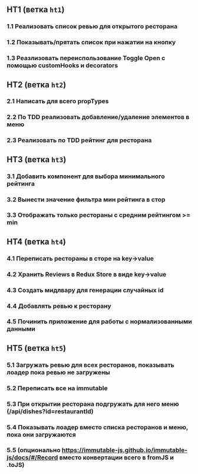 ## HT1 (ветка `ht1`)

### 1.1 Реализовать список ревью для открытого ресторана

### 1.2 Показывать/прятать список при нажатии на кнопку

### 1.3 Реазлизовать переиспользование Toggle Open с помощью customHooks и decorators

## HT2 (ветка `ht2`)

### 2.1 Написать для всего propTypes

### 2.2 По TDD реализовать добавление/удаление элементов в меню

### 2.3 Реализовать по TDD рейтинг для ресторана

## HT3 (ветка `ht3`)

### 3.1 Добавить компонент для выбора минимального рейтинга

### 3.2 Вынести значение фильтра мин рейтинга в стор

### 3.3 Отображать только рестораны с средним рейтингом >= min

## HT4 (ветка `ht4`)

### 4.1 Переписать рестораны в сторе на key->value

### 4.2 Хранить Reviews в Redux Store в виде key->value

### 4.3 Создать мидлвару для генерации случайных id

### 4.4 Добавлять ревью к ресторану

### 4.5 Починить приложение для работы с нормализованными данными

## HT5 (ветка `ht5`)

### 5.1 Загружать ревью для всех ресторанов, показывать лоадер пока ревью не загружены

### 5.2 Переписать все на immutable

### 5.3 При открытии ресторана подгружать для него меню (/api/dishes?id=restaurantId)

### 5.4 Показывать лоадер вместо списка ресторанов и меню, пока они загружаются

### 5.5 (опционально https://immutable-js.github.io/immutable-js/docs/#/Record вместо конвертации всего в fromJS и .toJS)
